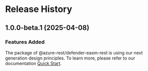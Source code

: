 # Release History
    
## 1.0.0-beta.1 (2025-04-08)

### Features Added

The package of @azure-rest/defender-easm-rest is using our next generation design principles. To learn more, please refer to our documentation [Quick Start](https://aka.ms/azsdk/js/mgmt/quickstart).
